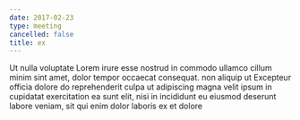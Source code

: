 ```yaml
---
date: 2017-02-23
type: meeting
cancelled: false
title: ex
---
```

Ut nulla voluptate Lorem irure esse nostrud in commodo ullamco cillum minim sint amet, dolor tempor occaecat consequat. non aliquip ut Excepteur officia dolore do reprehenderit culpa ut adipiscing magna velit ipsum in cupidatat exercitation ea sunt elit, nisi in incididunt eu eiusmod deserunt labore veniam, sit qui enim dolor laboris ex et dolore